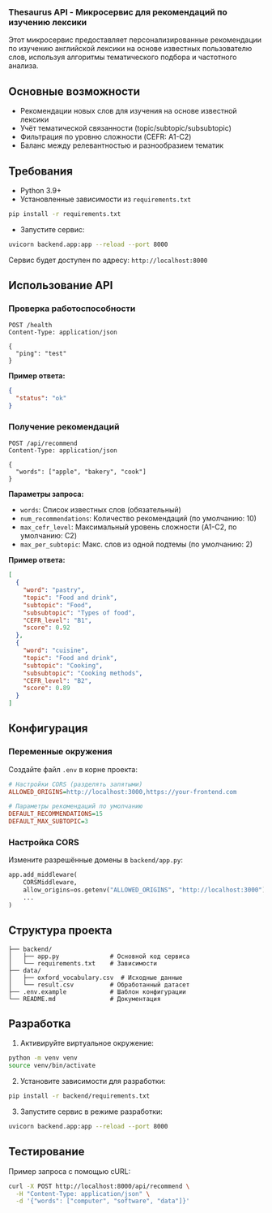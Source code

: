 ### Thesaurus API - Микросервис для рекомендаций по изучению лексики

Этот микросервис предоставляет персонализированные рекомендации по изучению английской лексики на основе известных пользователю слов, используя алгоритмы тематического подбора и частотного анализа.

## Основные возможности
- Рекомендации новых слов для изучения на основе известной лексики
- Учёт тематической связанности (topic/subtopic/subsubtopic)
- Фильтрация по уровню сложности (CEFR: A1-C2)
- Баланс между релевантностью и разнообразием тематик

## Требования
- Python 3.9+
- Установленные зависимости из `requirements.txt`
```bash
pip install -r requirements.txt
```

- Запустите сервис:
```bash
uvicorn backend.app:app --reload --port 8000
```

Сервис будет доступен по адресу: `http://localhost:8000`

## Использование API

### Проверка работоспособности
```http
POST /health
Content-Type: application/json

{
  "ping": "test"
}
```

**Пример ответа:**
```json
{
  "status": "ok"
}
```

### Получение рекомендаций
```http
POST /api/recommend
Content-Type: application/json

{
  "words": ["apple", "bakery", "cook"]
}
```

**Параметры запроса:**
- `words`: Список известных слов (обязательный)
- `num_recommendations`: Количество рекомендаций (по умолчанию: 10)
- `max_cefr_level`: Максимальный уровень сложности (A1-C2, по умолчанию: C2)
- `max_per_subtopic`: Макс. слов из одной подтемы (по умолчанию: 2)

**Пример ответа:**
```json
[
  {
    "word": "pastry",
    "topic": "Food and drink",
    "subtopic": "Food",
    "subsubtopic": "Types of food",
    "CEFR_level": "B1",
    "score": 0.92
  },
  {
    "word": "cuisine",
    "topic": "Food and drink",
    "subtopic": "Cooking",
    "subsubtopic": "Cooking methods",
    "CEFR_level": "B2",
    "score": 0.89
  }
]
```

## Конфигурация

### Переменные окружения
Создайте файл `.env` в корне проекта:
```ini
# Настройки CORS (разделять запятыми)
ALLOWED_ORIGINS=http://localhost:3000,https://your-frontend.com

# Параметры рекомендаций по умолчанию
DEFAULT_RECOMMENDATIONS=15
DEFAULT_MAX_SUBTOPIC=3
```

### Настройка CORS
Измените разрешённые домены в `backend/app.py`:
```python
app.add_middleware(
    CORSMiddleware,
    allow_origins=os.getenv("ALLOWED_ORIGINS", "http://localhost:3000").split(","),
    ...
)
```

## Структура проекта
```
├── backend/
│   ├── app.py              # Основной код сервиса
│   └── requirements.txt    # Зависимости
├── data/
│   ├── oxford_vocabulary.csv  # Исходные данные
│   └── result.csv          # Обработанный датасет
├── .env.example            # Шаблон конфигурации
└── README.md               # Документация
```

## Разработка

1. Активируйте виртуальное окружение:
```bash
python -m venv venv
source venv/bin/activate
```

2. Установите зависимости для разработки:
```bash
pip install -r backend/requirements.txt
```

3. Запустите сервис в режиме разработки:
```bash
uvicorn backend.app:app --reload --port 8000
```

## Тестирование
Пример запроса с помощью cURL:
```bash
curl -X POST http://localhost:8000/api/recommend \
  -H "Content-Type: application/json" \
  -d '{"words": ["computer", "software", "data"]}'
```